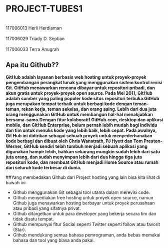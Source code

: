 
PROJECT-TUBES1
==============

<br>117006013 Herli Herdiaman</br>
<br>117006029 Triady D. Septian</br>
<br>117006033 Terra Anugrah</br>

## Apa itu Github??

**GitHub adalah layanan berbasis web hosting untuk proyek-proyek pengembangan perangkat lunak yang menggunakan sistem kontrol revisi Git. GitHub menawarkan rencana dibayar untuk repositori pribadi, dan akun gratis untuk proyek-proyek open source. Pada Mei 2011, GitHub adalah sumber yang paling populer kode situs repositori terbuka.GitHub juga merupakan tempat terbaik untuk berbagi kode dengan teman-teman, rekan kerja, teman sekelas, dan orang asing. Lebih dari dua juta orang menggunakan GitHub untuk membangun hal-hal menakjubkan bersama-sama.Dengan fitur kolaboratif GitHub.com, desktop dan aplikasi mobile, dan GitHub Enterprise, belum pernah lebih mudah bagi individu dan tim untuk menulis kode yang lebih baik, lebih cepat. Pada awalnya, Git Hub ini didirikan sebagai sebuah proyek untuk menyederhanakan kode berbagi dan dibuat oleh Chris Wanstrath, PJ Hyett dan Tom Preston-Werner, GitHub sendiri telah tumbuh menjadi sebuah aplikasi yang digunakan hampir lebih, bahkan sekarang mungkin sudah lebih dari satu juta orang, dan sudah menyimpan lebih dari dua hingga tiga juta repositori kode, dan membuat GitHub menjadi Home Source atau rumah dari seluruh kode terbesar di dunia.**

##Yang membedakan Github dari Project hosting yang lain bisa kita lihat di bawah ini


- Github menggunakan Git sebagai tool utama dalam merevisi code.
- Github menyediakan free hosting untuk proyek open source, namun Github juga menawarkan  hosting berbayar untuk proyek       perusahaan atau pribadi yang sifatnya privat.
- Github ditargetkan untuk para developer yang bekerja secara tim dan tidak disatu tempat.
- Github mempunyai fitur Social seperti  Twitter seperti follow atau favorit (Star).
- Github mendukung semua bahasa pemrograman, anda bebas memakai bahasa dan tool yang biasa anda pakai.


